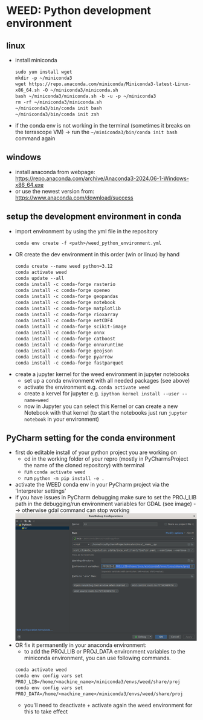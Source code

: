 # WEED: Python development environment
## linux
- install miniconda
  ```
  sudo yum install wget
  mkdir -p ~/miniconda3
  wget https://repo.anaconda.com/miniconda/Miniconda3-latest-Linux-x86_64.sh -O ~/miniconda3/miniconda.sh
  bash ~/miniconda3/miniconda.sh -b -u -p ~/miniconda3
  rm -rf ~/miniconda3/miniconda.sh
  ~/miniconda3/bin/conda init bash
  ~/miniconda3/bin/conda init zsh
  ```
- if the conda env is not working in the terminal (sometimes it breaks on the terrascope VM)
→ run the `~/miniconda3/bin/conda init bash` command again
## windows
- install anaconda from webpage: https://repo.anaconda.com/archive/Anaconda3-2024.06-1-Windows-x86_64.exe
- or use the newest version from: https://www.anaconda.com/download/success
## setup the development environment in conda
- import environment by using the yml file in the repository
  ```
  conda env create -f <path>/weed_python_environment.yml
  ```
- OR create the dev environment in this order (win or linux) by hand
  ```
  conda create --name weed python=3.12
  conda activate weed
  conda update --all
  conda install -c conda-forge rasterio
  conda install -c conda-forge openeo
  conda install -c conda-forge geopandas
  conda install -c conda-forge notebook
  conda install -c conda-forge matplotlib
  conda install -c conda-forge rioxarray
  conda install -c conda-forge netCDF4
  conda install -c conda-forge scikit-image
  conda install -c conda-forge onnx
  conda install -c conda-forge catboost
  conda install -c conda-forge onnxruntime
  conda install -c conda-forge geojson
  conda install -c conda-forge pyarrow
  conda install -c conda-forge fastparquet
  ```
- create a jupyter kernel for the weed environment in jupyter notebooks
  - set up a conda environment with all needed packages (see above)
  -	activate the environment e.g. `conda activate weed`
  - create a kervel for jupyter e.g. `ipython kernel install --user --name=weed` 
  - now in Jupyter you can select this Kernel or can create a new Notebook with that kernel (to start the notebooks just run `jupyter notebook` in your environment)

## PyCharm setting for the conda environment
- first do editable install of your python project you are working on 
  - cd in the working folder of your repro (mostly in PyCharmsProject the name of the cloned repository) with terminal
  - run `conda activate weed`
  -	run `python -m pip install -e .`
- activate the WEED conda env in your PyCharm project via the 'Interpreter settings'
- if you have issues in PyCharm debugging make sure to set the PROJ_LIB path in the debugging/run environment variables for GDAL (see image) 
--> otherwise gdal command can stop working \
![img.png](img.png)
- OR fix it permanently in your anaconda environment:
  - to add the PROJ_LIB or PROJ_DATA environment variables to the miniconda environment, you can use following commands.
  ```
  conda activate weed
  conda env config vars set PROJ_LIB=/home/<machine_name>/miniconda3/envs/weed/share/proj
  conda env config vars set PROJ_DATA=/home/<machine_name>/miniconda3/envs/weed/share/proj
  ```
  - you'll need to deactivate + activate again the weed environment for this to take effect


